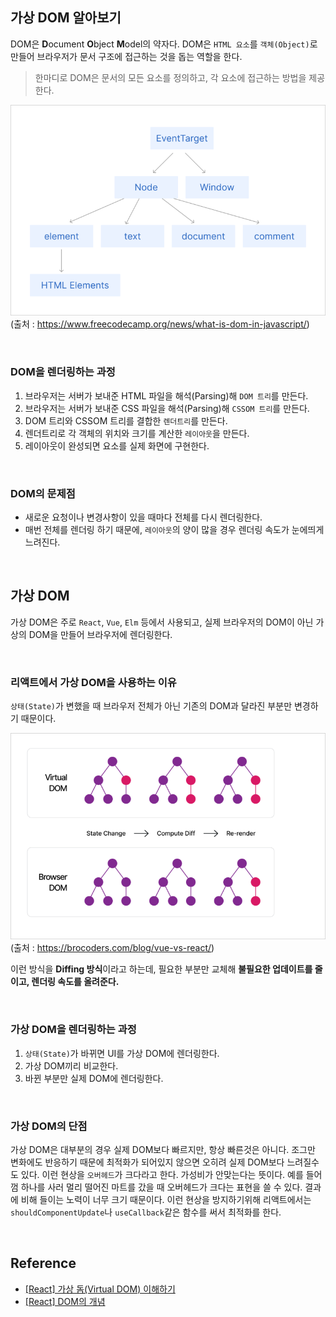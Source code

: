 ## 가상 DOM 알아보기

DOM은 **D**ocument **O**bject **M**odel의 약자다. DOM은 `HTML 요소`를 `객체(Object)`로 만들어 브라우저가 문서 구조에 접근하는 것을 돕는 역할을 한다. 

> 한마디로 DOM은 문서의 모든 요소를 정의하고, 각 요소에 접근하는 방법을 제공한다.

![virtual_dom_1](/images/virtual_dom_1.png)<br>
(출처 : https://www.freecodecamp.org/news/what-is-dom-in-javascript/)

&nbsp;

### DOM을 렌더링하는 과정

1. 브라우저는 서버가 보내준 HTML 파일을 해석(Parsing)해 `DOM 트리`를 만든다.
2. 브라우저는 서버가 보내준 CSS 파일을 해석(Parsing)해 `CSSOM 트리`를 만든다.
3. DOM 트리와 CSSOM 트리를 결합한 `렌더트리`를 만든다.
4. 렌더트리로 각 객체의 위치와 크기를 계산한 `레이아웃`을 만든다.
5. 레이아웃이 완성되면 요소를 실제 화면에 구현한다.

&nbsp;

### DOM의 문제점

- 새로운 요청이나 변경사항이 있을 때마다 전체를 다시 렌더링한다.
- 매번 전체를 렌더링 하기 때문에, `레이아웃`의 양이 많을 경우 렌더링 속도가 눈에띄게 느려진다.

&nbsp;

## 가상 DOM

가상 DOM은 주로 `React`, `Vue`, `Elm` 등에서 사용되고, 실제 브라우저의 DOM이 아닌 가상의 DOM을 만들어 브라우저에 렌더링한다.

&nbsp;

### 리액트에서 가상 DOM을 사용하는 이유

`상태(State)`가 변했을 때 브라우저 전체가 아닌 기존의 DOM과 달라진 부분만 변경하기 때문이다.

![virtual_dom_2](/images/virtual_dom_2.png)<br>
(출처 : https://brocoders.com/blog/vue-vs-react/)

이런 방식을 **Diffing 방식**이라고 하는데, 필요한 부분만 교체해 **불필요한 업데이트를 줄이고, 렌더링 속도를 올려준다.**

&nbsp;

### 가상 DOM을 렌더링하는 과정

1. `상태(State)`가 바뀌면 UI를 가상 DOM에 렌더링한다.
2. 가상 DOM끼리 비교한다.
3. 바뀐 부분만 실제 DOM에 렌더링한다.

&nbsp;

### 가상 DOM의 단점

가상 DOM은 대부분의 경우 실제 DOM보다 빠르지만, 항상 빠른것은 아니다. 조그만 변화에도 반응하기 때문에 최적화가 되어있지 않으면 오히려 실제 DOM보다 느려질수도 있다. 이런 현상을 `오버헤드`가 크다라고 한다. 가성비가 안맞는다는 뜻이다. 예를 들어 껌 하나를 사러 멀리 떨어진 마트를 갔을 때 오버헤드가 크다는 표현을 쓸 수 있다. 결과에 비해 들이는 노력이 너무 크기 때문이다. 이런 현상을 방지하기위해 리액트에서는 `shouldComponentUpdate`나 `useCallback`같은 함수를 써서 최적화를 한다.

&nbsp;

## Reference

- [[React] 가상 돔(Virtual DOM) 이해하기](https://devbirdfeet.tistory.com/219)
- [[React] DOM의 개념](http://www.tcpschool.com/javascript/js_dom_concept)

&nbsp;